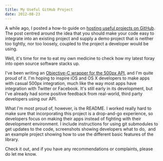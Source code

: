 ```yaml
---
title: My Useful GitHub Project
date: 2012-08-23
---
```



A while ago, I posted a how-to guide on [hosting useful projects on GitHub](/blog/how-to-host-useful-projects-on-github/). The post centred around the idea that you should make your code easy to integrate into an existing project and supply a demo project that is neither too tightly, nor too loosely, coupled to the project a developer would be using.

Well, it's time for me to eat my own medicine to check how my latest foray into open source software stacks up.

I've been writing an [Objective-C wrapper for the 500px API](https://github.com/AshFurrow/500px-iOS-api), and I'm quite proud of it. I'm hoping to inspire iOS and OS X developers to make apps with casual 500px integration, much like the way most apps have integration with Twitter or Facebook. It's still early in its development, but I've already had some positive feedback from real-world, third party developers using our API.

What I'm most proud of, however, is the README. I worked really hard to make sure that incorporating this project is a drop-and-go experience, so developers focus on making their apps instead of fighting with their development environment. I include instructions for using git submodules to get updates to the code, screenshots showing developers what to do, &nbsp;and an example project showing how to use the different basic features of the library.&nbsp;

Check it out, and if you have any recommendations or complaints, please do let me know.


  